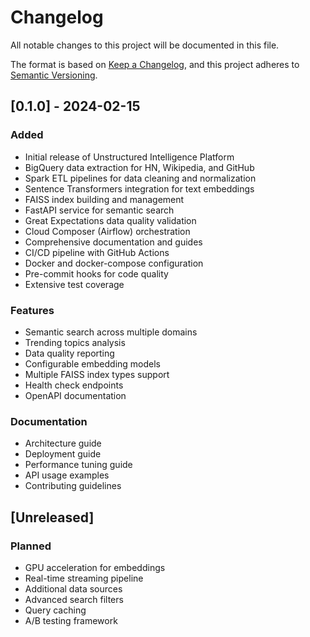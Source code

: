 # Changelog

All notable changes to this project will be documented in this file.

The format is based on [Keep a Changelog](https://keepachangelog.com/en/1.0.0/),
and this project adheres to [Semantic Versioning](https://semver.org/spec/v2.0.0.html).

## [0.1.0] - 2024-02-15

### Added
- Initial release of Unstructured Intelligence Platform
- BigQuery data extraction for HN, Wikipedia, and GitHub
- Spark ETL pipelines for data cleaning and normalization
- Sentence Transformers integration for text embeddings
- FAISS index building and management
- FastAPI service for semantic search
- Great Expectations data quality validation
- Cloud Composer (Airflow) orchestration
- Comprehensive documentation and guides
- CI/CD pipeline with GitHub Actions
- Docker and docker-compose configuration
- Pre-commit hooks for code quality
- Extensive test coverage

### Features
- Semantic search across multiple domains
- Trending topics analysis
- Data quality reporting
- Configurable embedding models
- Multiple FAISS index types support
- Health check endpoints
- OpenAPI documentation

### Documentation
- Architecture guide
- Deployment guide
- Performance tuning guide
- API usage examples
- Contributing guidelines

## [Unreleased]

### Planned
- GPU acceleration for embeddings
- Real-time streaming pipeline
- Additional data sources
- Advanced search filters
- Query caching
- A/B testing framework
